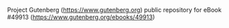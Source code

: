 Project Gutenberg (https://www.gutenberg.org) public repository for eBook #49913 (https://www.gutenberg.org/ebooks/49913)
